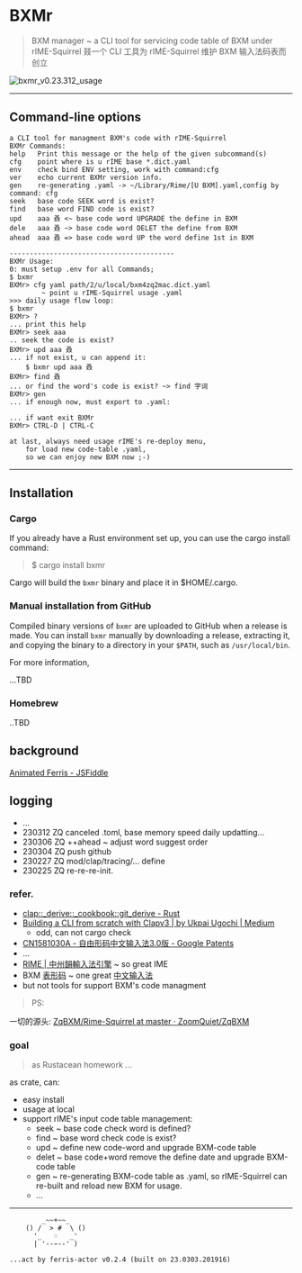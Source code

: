 # BXMr
> BXM manager ~ a CLI tool for servicing code table of BXM under rIME-Squirrel
> 叕一个 CLI 工具为 rIME-Squirrel 维护 BXM 输入法码表而创立

![bxmr_v0.23.312_usage](https://ipic.zoomquiet.top/2023-03-12-bxmr_v0.23.312_usage.gif)

------
## Command-line options

```
a CLI tool for managment BXM's code with rIME-Squirrel
BXMr Commands:
help   Print this message or the help of the given subcommand(s)
cfg    point where is u rIME base *.dict.yaml
env    check bind ENV setting, work with command:cfg
ver    echo current BXMr version info.
gen    re-generating .yaml -> ~/Library/Rime/[U BXM].yaml,config by command: cfg
seek   base code SEEK word is exist?
find   base word FIND code is exist?
upd    aaa 叒 <~ base code word UPGRADE the define in BXM
dele   aaa 叒 ~> base code word DELET the define from BXM
ahead  aaa 叒 => base code word UP the word define 1st in BXM

-----------------------------------------
BXMr Usage:
0: must setup .env for all Commands;
$ bxmr
BXMr> cfg yaml path/2/u/local/bxm4zq2mac.dict.yaml
        ~ point u rIME-Squirrel usage .yaml
>>> daily usage flow loop:
$ bxmr
BXMr> ?
... print this help
BXMr> seek aaa
.. seek the code is exist?
BXMr> upd aaa 叒
... if not exist, u can append it:
    $ bxmr upd aaa 叒
BXMr> find 叒
... or find the word's code is exist? ~> find 字词
BXMr> gen
... if enough now, must export to .yaml:

... if want exit BXMr
BXMr> CTRL-D | CTRL-C

at last, always need usage rIME's re-deploy menu,
    for load new code-table .yaml,
    so we can enjoy new BXM now ;-)
```


------
## Installation

### Cargo
If you already have a Rust environment set up, you can use the cargo install command:

> $ cargo install bxmr

Cargo will build the `bxmr` binary and place it in $HOME/.cargo.


### Manual installation from GitHub
Compiled binary versions of `bxmr` are uploaded to GitHub when a release is made. You can install `bxmr` manually by downloading a release, extracting it, and copying the binary to a directory in your `$PATH`, such as `/usr/local/bin`.

For more information, 

...TBD

### Homebrew

..TBD

## background
[Animated Ferris - JSFiddle](https://jsfiddle.net/Diggsey/3pdgh52r/embedded/result/)

## logging

- ...
- 230312 ZQ canceled .toml, base memory speed daily updatting...
- 230306 ZQ ++ahead ~ adjust word suggest order
- 230304 ZQ push github
- 230227 ZQ mod/clap/tracing/... define
- 230225 ZQ re-re-re-init.


### refer.


- [clap::_derive::_cookbook::git_derive - Rust](https://docs.rs/clap/latest/clap/_derive/_cookbook/git_derive/index.html)
- [Building a CLI from scratch with Clapv3 | by Ukpai Ugochi | Medium](https://medium.com/javascript-in-plain-english/coding-wont-exist-in-5-years-this-is-why-6da748ba676c)
    - odd, can not cargo check
- [CN1581030A - 自由形码中文输入法3.0版 - Google Patents](https://patents.google.com/patent/CN1581030A/zh)
- ...
- [RIME | 中州韻輸入法引擎](https://rime.im/) ~ so great IME
- BXM [表形码](https://zh.wikipedia.org/wiki/Windows_95) ~ one great [中文输入法](https://zh.wikipedia.org/wiki/%E4%B8%AD%E6%96%87%E8%BE%93%E5%85%A5%E6%B3%95)
- but not tools for support BXM's code managment

> PS:

一切的源头: [ZqBXM/Rime\-Squirrel at master · ZoomQuiet/ZqBXM](https://github.com/ZoomQuiet/ZqBXM/tree/master/Rime-Squirrel)


### goal
> as Rustacean homework ...

as crate, can:

- easy install
- usage at local
- support rIME's input code table management:
    - seek ~ base code check word is defined?
    - find ~ base word check code is exist?
    - upd ~ define new code-word and upgrade BXM-code table
    - delet ~ base code+word remove the define date and upgrade BXM-code table
    - gen ~ re-generating BXM-code table as .yaml, so rIME-Squirrel can re-built and reload new BXM for usage.
    - ...


------
```
        _~~+~~_
    () /  > #  \ ()
      '_   ♢   _'
      | '--∽--' )

...act by ferris-actor v0.2.4 (built on 23.0303.201916)
```




